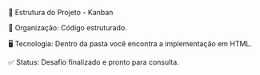 📂 Estrutura do Projeto - Kanban 

📁 Organização: Código estruturado. 

🖥 Tecnologia: Dentro da pasta você encontra a implementação em HTML. 

✅ Status: Desafio finalizado e pronto para consulta. 

